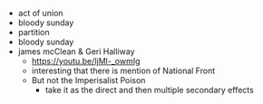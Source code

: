 - act of union
- bloody sunday
- partition
- bloody sunday
- james mcClean & Geri Halliway
	- https://youtu.be/IjMl-_owmIg
	- interesting that there is mention of National Front
	- But not the Imperisalist Poison
		- take it as the direct and then multiple secondary effects